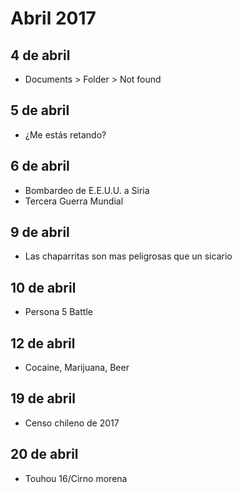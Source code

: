Abril 2017
===========

## 4 de abril
 - Documents > Folder > Not found
 
## 5 de abril
 - ¿Me estás retando?
 
## 6 de abril
 - Bombardeo de E.E.U.U. a Siria
 - Tercera Guerra Mundial

## 9 de abril
 - Las chaparritas son mas peligrosas que un sicario

## 10 de abril
 - Persona 5 Battle

## 12 de abril
 - Cocaine, Marijuana, Beer

## 19 de abril
 - Censo chileno de 2017

## 20 de abril
 - Touhou 16/Cirno morena
